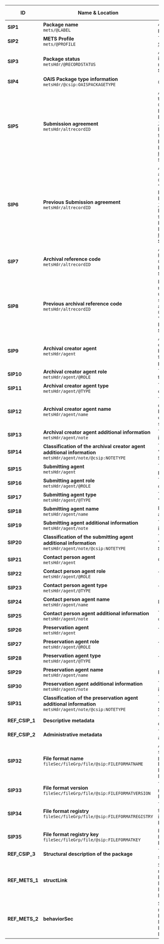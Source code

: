 | ID | Name & Location | Description & usage | Cardinality & Level |
| -- | --------------- | ------------------- | ------------------- |
| <a name="SIP1"></a>**SIP1** | **Package name** <br/> `mets/@LABEL` | An optional short text describing the contents of the package, e.g. "Accounting records of 2017". | **0..1** <br/> MAY |
| <a name="SIP2"></a>**SIP2** | **METS Profile** <br/> `mets/@PROFILE` | The value is set to "https://earksip.dilcis.eu/profile/E-ARK-SIP.xml". | **1..1** <br/> MUST |
| <a name="SIP3"></a>**SIP3** | **Package status** <br/> `metsHdr/@RECORDSTATUS` | A way of indicating the status of the package and to instruct the OAIS on how to properly handle the package. If not set, the expected behaviour is equal to NEW. <br/> **See also:** <a href="#VocabularyRECORDSTATUS" >Package status</a> | **0..1** <br/> MAY |
| <a name="SIP4"></a>**SIP4** | **OAIS Package type information** <br/> `metsHdr/@csip:OAISPACKAGETYPE` | @csip:OAISPACKAGETYPE is used with the value "SIP". | **1..1** <br/> MUST |
| <a name="SIP5"></a>**SIP5** | **Submission agreement** <br/> `metsHdr/altrecordID` | A reference to the Submission Agreement associated with the package. <br/> @TYPE is used with the value "SUBMISSIONAGREEMENT". <br/> Example: RA 13-2011/5329; 2012-04-12 <br/> Example: http://submissionagreement.kb.se/dnr331-1144-2011/20120711/ <br/> Note: It is recommended to use a machine-readable format for a better description of a submission agreement. <br/> For example, the submission agreement developed by Docuteam GmbH  <br/> http://www.loc.gov/standards/mets/profiles/00000041.xml <br/> **See also:** <a href="#VocabularyaltrecordIDTYPE" >Alternative record ID's</a> | **0..1** <br/> MAY |
| <a name="SIP6"></a>**SIP6** | **Previous Submission agreement** <br/> `metsHdr/altrecordID` | An optional reference to a previous submission agreement(s) which the information may have belonged to. <br/> @TYPE is used with the value "PREVIOUSSUBMISSIONAGREEMENT". <br/> Example: FM 12-2387/12726, 2007-09-19 <br/> Example: http://submissionagreement.kb.se/dnr331-1144-2011/20120711/ <br/> Note: It is recommended to use a machine-readable format for a better description of a submission agreement. <br/> For example, the submission agreement developed by Docuteam GmbH  <br/> http://www.loc.gov/standards/mets/profiles/00000041.xml <br/> **See also:** <a href="#VocabularyaltrecordIDTYPE" >Alternative record ID's</a> | **0..*** <br/> MAY |
| <a name="SIP7"></a>**SIP7** | **Archival reference code** <br/> `metsHdr/altrecordID` | An optional reference code indicating where in the archival hierarchy the package shall be placed in the OAIS. <br/> @TYPE is used with the value "REFERENCECODE". <br/> Example: FM 12-2387/12726, 2007-09-19 <br/> **See also:** <a href="#VocabularyaltrecordIDTYPE" >Alternative record ID's</a> | **0..1** <br/> MAY |
| <a name="SIP8"></a>**SIP8** | **Previous archival reference code** <br/> `metsHdr/altrecordID` | In cases where the SIP originates from other institutions maintaining a reference code structure, this element can be used to record these reference codes and therefore support the provenance of the package when a whole archival description is not submitted with the submission. <br/> @TYPE is used with the value "PREVIOUSREFERENCECODE". <br/> Example: SE/FM/123/123.1/123.1.3 <br/> **See also:** <a href="#VocabularyaltrecordIDTYPE" >Alternative record ID's</a> | **0..*** <br/> MAY |
| <a name="SIP9"></a>**SIP9** | **Archival creator agent** <br/> `metsHdr/agent` | A wrapper element that enables to encode the name of the organisation or person that originally created the data being transferred. Please note that this might be different from the organisation which has been charged with preparing and sending the SIP to the archives. | **0..1** <br/> MAY |
| <a name="SIP10"></a>**SIP10** | **Archival creator agent role** <br/> `metsHdr/agent/@ROLE` | The role of the person(s) or institution(s) responsible for the document/collection. | **1..1** <br/> MUST |
| <a name="SIP11"></a>**SIP11** | **Archival creator agent type** <br/> `metsHdr/agent/@TYPE` | The type of the archival creator agent is "ORGANIZATION" or "INDIVIDUAL". | **1..1** <br/> MUST |
| <a name="SIP12"></a>**SIP12** | **Archival creator agent name** <br/> `metsHdr/agent/name` | The name of the organisation(s) that originally created the data being transferred. <br/> Please note that this might be different from the organisation which has been charged with preparing and sending the SIP to the archives. | **0..*** <br/> MAY |
| <a name="SIP13"></a>**SIP13** | **Archival creator agent additional information** <br/> `metsHdr/agent/note` | The archival creator agent has a note providing a unique identification code for the archival creator. | **0..1** <br/> MAY |
| <a name="SIP14"></a>**SIP14** | **Classification of the archival creator agent additional information** <br/> `metsHdr/agent/note/@csip:NOTETYPE` | The archival creator agent note is typed with the value of "IDENTIFICATIONCODE". <br/> **See also:** <a href="#VocabularyNoteType" >Note type</a> | **1..1** <br/> MUST |
| <a name="SIP15"></a>**SIP15** | **Submitting agent** <br/> `metsHdr/agent` | The name of the organisation or person that submitting the package to the archive. | **1..1** <br/> MUST |
| <a name="SIP16"></a>**SIP16** | **Submitting agent role** <br/> `metsHdr/agent/@ROLE` | The role of the person(s) or institution(s) responsible for creating and/or submitting the package. | **1..1** <br/> MUST |
| <a name="SIP17"></a>**SIP17** | **Submitting agent type** <br/> `metsHdr/agent/@TYPE` | The type of the submitting agent is "ORGANIZATION" or "INDIVIDUAL". | **1..1** <br/> MUST |
| <a name="SIP18"></a>**SIP18** | **Submitting agent name** <br/> `metsHdr/agent/name` | Name of the organisation submitting the package to the archive. | **1..1** <br/> MAY |
| <a name="SIP19"></a>**SIP19** | **Submitting agent additional information** <br/> `metsHdr/agent/note` | The submitting agent has a note providing a unique identification code for the archival creator. | **0..1** <br/> MAY |
| <a name="SIP20"></a>**SIP20** | **Classification of the submitting agent additional information** <br/> `metsHdr/agent/note/@csip:NOTETYPE` | The submitting agent note is typed with the value of "IDENTIFICATIONCODE". <br/> **See also:** <a href="#VocabularyNoteType" >Note type</a> | **1..1** <br/> MUST |
| <a name="SIP21"></a>**SIP21** | **Contact person agent** <br/> `metsHdr/agent` | Contact person for the submission. | **0..*** <br/> MAY |
| <a name="SIP22"></a>**SIP22** | **Contact person agent role** <br/> `metsHdr/agent/@ROLE` | The role of the contact person is "CREATOR". | **1..1** <br/> MUST |
| <a name="SIP23"></a>**SIP23** | **Contact person agent type** <br/> `metsHdr/agent/@TYPE` | The type of the contact person agent is "INDIVIDUAL". | **1..1** <br/> MUST |
| <a name="SIP24"></a>**SIP24** | **Contact person agent name** <br/> `metsHdr/agent/name` | Name of the contact person. | **1..1** <br/> MUST |
| <a name="SIP25"></a>**SIP25** | **Contact person agent additional information** <br/> `metsHdr/agent/note` | The submitting agent has one or more notes giving the contact information. | **0..*** <br/> MAY |
| <a name="SIP26"></a>**SIP26** | **Preservation agent** <br/> `metsHdr/agent` | The organisation or person that preserves the package. | **0..1** <br/> MAY |
| <a name="SIP27"></a>**SIP27** | **Preservation agent role** <br/> `metsHdr/agent/@ROLE` | The role of the preservation agent is "PRESERVATION". | **1..1** <br/> MUST |
| <a name="SIP28"></a>**SIP28** | **Preservation agent type** <br/> `metsHdr/agent/@TYPE` | The type of the submitting agent is "ORGANIZATION". | **1..1** <br/> MUST |
| <a name="SIP29"></a>**SIP29** | **Preservation agent name** <br/> `metsHdr/agent/name` | Name of the organisation preserving the package. | **1..1** <br/> MAY |
| <a name="SIP30"></a>**SIP30** | **Preservation agent additional information** <br/> `metsHdr/agent/note` | The preservation agent has a note providing a unique identification code for the archival creator. | **0..1** <br/> MAY |
| <a name="SIP31"></a>**SIP31** | **Classification of the preservation agent additional information** <br/> `metsHdr/agent/note/@csip:NOTETYPE` | The preservation agent note is typed with the value of "IDENTIFICATIONCODE". <br/> **See also:** <a href="#VocabularyNoteType" >Note type</a> | **1..1** <br/> MUST |
| <a name="REF_CSIP_1"></a>**REF_CSIP_1** | **Descriptive metadata** <br/>  | The DIP dmdSec element should comply with  <br/>  dmdSec requirements in the CSIP profile. |  <br/> SHOULD |
| <a name="REF_CSIP_2"></a>**REF_CSIP_2** | **Administrative metadata** <br/>  | The DIP amdSec element should comply with  <br/>  amdSec requirements in the CSIP profile. |  <br/> SHOULD |
| <a name="SIP32"></a>**SIP32** | **File format name** <br/> `fileSec/fileGrp/file/@sip:FILEFORMATNAME` | An optional attribute may be used if the MIMETYPE is not sufficient for the purposes of processing the information package. <br/> Example: "Extensible Markup Language" <br/> Example: "PDF/A" <br/> Example: "ISO/IEC 26300:2006" | **0..1** <br/> MAY |
| <a name="SIP33"></a>**SIP33** | **File format version** <br/> `fileSec/fileGrp/file/@sip:FILEFORMATVERSION` | The version of the file format when the use of PREMIS has not been agreed upon in the submission agreement. <br/> Example: "1.0" | **0..1** <br/> MAY |
| <a name="SIP34"></a>**SIP34** | **File format registry** <br/> `fileSec/fileGrp/file/@sip:FILEFORMATREGISTRY` | The name of the format registry used to identify the file format when the use of PREMIS has not been agreed upon in the submission agreement. <br/> Example: "PRONOM" | **0..1** <br/> MAY |
| <a name="SIP35"></a>**SIP35** | **File format registry key** <br/> `fileSec/fileGrp/file/@sip:FILEFORMATKEY` | Key of the file format in the registry when use of PREMIS has not been agreed upon in the submission agreement. <br/> Example: "fmt/101" | **0..1** <br/> MAY |
| <a name="REF_CSIP_3"></a>**REF_CSIP_3** | **Structural description of the package** <br/>  | The DIP structMap element should comply with  <br/>  structMap requirements in the CSIP profile. |  <br/> SHOULD |
| <a name="REF_METS_1"></a>**REF_METS_1** | **structLink** <br/>  | Section not defined or used in CSIP, additional own uses may occur. <br/> Information regarding the structural links is found in the  <br/> METS Primer <br/> Information regarding the structural links is found in the  <br/> METS Primer |  <br/> MAY |
| <a name="REF_METS_2"></a>**REF_METS_2** | **behaviorSec** <br/>  | Section not defined or used in CSIP, additional own uses may occur. <br/> Information regarding the behavior section is found in the  <br/> METS Primer <br/> Information regarding the behavior section is found in the  <br/> METS Primer |  <br/> MAY |
